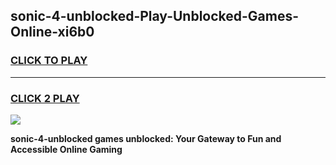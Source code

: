 
## sonic-4-unblocked-Play-Unblocked-Games-Online-xi6b0
<h3>
<a href="https://premium76.site?title=sonic-4-unblocked&ref=25A">CLICK TO PLAY</a></h3>
<hr>

<h3>
<a href="https://premium76.site?title=sonic-4-unblocked&ref=25A">CLICK 2 PLAY</a>
  
</h3>

<a href="https://premium76.site?title=sonic-4-unblocked&ref=25A"><img src="https://clearcache.store/games.png"></a>


**sonic-4-unblocked games unblocked: Your Gateway to Fun and Accessible Online Gaming**
